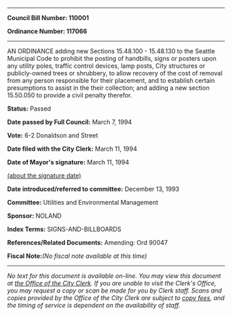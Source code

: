 

********

**Council Bill Number: 110001**
   
**Ordinance Number: 117066**
********

 AN ORDINANCE adding new Sections 15.48.100 - 15.48.130 to the Seattle Municipal Code to prohibit the posting of handbills, signs or posters upon any utility poles, traffic control devices, lamp posts, City structures or publicly-owned trees or shrubbery, to allow recovery of the cost of removal from any person responsible for their placement, and to establish certain presumptions to assist in the their collection; and adding a new section 15.50.050 to provide a civil penalty therefor.

**Status:** Passed
   
**Date passed by Full Council:** March 7, 1994
   
**Vote:** 6-2 Donaldson and Street
   
**Date filed with the City Clerk:** March 11, 1994
   
**Date of Mayor's signature:** March 11, 1994
   
[(about the signature date)](/~public/approvaldate.htm)
   
   
   
**Date introduced/referred to committee:** December 13, 1993
   
**Committee:** Utilities and Environmental Management
   
**Sponsor:** NOLAND
   
   
**Index Terms:** SIGNS-AND-BILLBOARDS

**References/Related Documents:** Amending: Ord 90047

**Fiscal Note:**_(No fiscal note available at this time)_
********

_No text for this document is available on-line. You may view this document at [the Office of the City Clerk](http://www.seattle.gov/leg/clerk/contactUs.htm). If you are unable to visit the Clerk's Office, you may request a copy or scan be made for you by Clerk staff. Scans and copies provided by the Office of the City Clerk are subject to [copy fees](http://clerk.seattle.gov/~public/clerkfees.htm), and the timing of service is dependent on the availability of staff._

